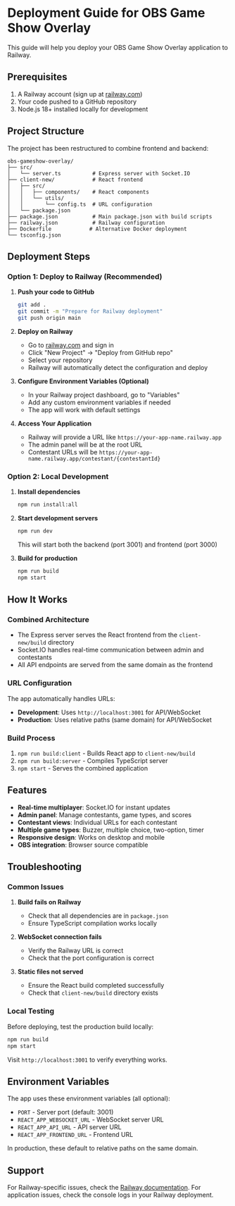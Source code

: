 # Deployment Guide for OBS Game Show Overlay

This guide will help you deploy your OBS Game Show Overlay application to Railway.

## Prerequisites

1. A Railway account (sign up at [railway.com](https://railway.com))
2. Your code pushed to a GitHub repository
3. Node.js 18+ installed locally for development

## Project Structure

The project has been restructured to combine frontend and backend:

```
obs-gameshow-overlay/
├── src/
│   └── server.ts          # Express server with Socket.IO
├── client-new/            # React frontend
│   ├── src/
│   │   ├── components/    # React components
│   │   └── utils/
│   │       └── config.ts  # URL configuration
│   └── package.json
├── package.json           # Main package.json with build scripts
├── railway.json           # Railway configuration
├── Dockerfile            # Alternative Docker deployment
└── tsconfig.json
```

## Deployment Steps

### Option 1: Deploy to Railway (Recommended)

1. **Push your code to GitHub**
   ```bash
   git add .
   git commit -m "Prepare for Railway deployment"
   git push origin main
   ```

2. **Deploy on Railway**
   - Go to [railway.com](https://railway.com) and sign in
   - Click "New Project" → "Deploy from GitHub repo"
   - Select your repository
   - Railway will automatically detect the configuration and deploy

3. **Configure Environment Variables (Optional)**
   - In your Railway project dashboard, go to "Variables"
   - Add any custom environment variables if needed
   - The app will work with default settings

4. **Access Your Application**
   - Railway will provide a URL like `https://your-app-name.railway.app`
   - The admin panel will be at the root URL
   - Contestant URLs will be `https://your-app-name.railway.app/contestant/{contestantId}`

### Option 2: Local Development

1. **Install dependencies**
   ```bash
   npm run install:all
   ```

2. **Start development servers**
   ```bash
   npm run dev
   ```
   This will start both the backend (port 3001) and frontend (port 3000)

3. **Build for production**
   ```bash
   npm run build
   npm start
   ```

## How It Works

### Combined Architecture
- The Express server serves the React frontend from the `client-new/build` directory
- Socket.IO handles real-time communication between admin and contestants
- All API endpoints are served from the same domain as the frontend

### URL Configuration
The app automatically handles URLs:
- **Development**: Uses `http://localhost:3001` for API/WebSocket
- **Production**: Uses relative paths (same domain) for API/WebSocket

### Build Process
1. `npm run build:client` - Builds React app to `client-new/build`
2. `npm run build:server` - Compiles TypeScript server
3. `npm start` - Serves the combined application

## Features

- **Real-time multiplayer**: Socket.IO for instant updates
- **Admin panel**: Manage contestants, game types, and scores
- **Contestant views**: Individual URLs for each contestant
- **Multiple game types**: Buzzer, multiple choice, two-option, timer
- **Responsive design**: Works on desktop and mobile
- **OBS integration**: Browser source compatible

## Troubleshooting

### Common Issues

1. **Build fails on Railway**
   - Check that all dependencies are in `package.json`
   - Ensure TypeScript compilation works locally

2. **WebSocket connection fails**
   - Verify the Railway URL is correct
   - Check that the port configuration is correct

3. **Static files not served**
   - Ensure the React build completed successfully
   - Check that `client-new/build` directory exists

### Local Testing

Before deploying, test the production build locally:

```bash
npm run build
npm start
```

Visit `http://localhost:3001` to verify everything works.

## Environment Variables

The app uses these environment variables (all optional):

- `PORT` - Server port (default: 3001)
- `REACT_APP_WEBSOCKET_URL` - WebSocket server URL
- `REACT_APP_API_URL` - API server URL  
- `REACT_APP_FRONTEND_URL` - Frontend URL

In production, these default to relative paths on the same domain.

## Support

For Railway-specific issues, check the [Railway documentation](https://docs.railway.app/).
For application issues, check the console logs in your Railway deployment. 